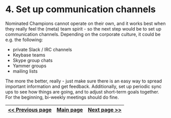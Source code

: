 # 4. Set up communication channels
Nominated Champions cannot operate on their own, and it works best when they
really feel the (meta) team spirit - so the next step would be to set up
communication channels. Depending on the corporate culture, it could be e.g. the
following:

- private Slack / IRC channels
- Keybase teams
- Skype group chats
- Yammer groups
- mailing lists

The more the better, really - just make sure there is an easy way to spread
important information and get feedback. Additionally, set up periodic sync ups
to see how things are going, and to adjust short-term goals together. For the
beginning, bi-weekly meetings should do fine.


[<< Previous page](3.%20Nominate%20Champions.md) | [Main page](../README.md) | [Next page >>](5.%20Build%20solid%20knowledge%20base.md)
| --- | --- | --- |
